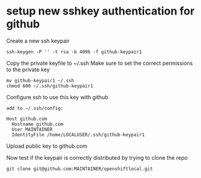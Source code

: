 # setup new sshkey authentication for github

Create a new ssh keypair

```
ssh-keygen -P '' -t rsa -b 4096 -f github-keypair1
```

Copy the private keyfile to ~/.ssh
Make sure to set the correct permissions to the private key

```
mv github-keypair1 ~/.ssh
chmod 600 ~/.ssh/github-keypair1
```

Configure ssh to use this key with github

```
add to ~/.ssh/config:

Host github.com
  Hostname github.com
  User MAINTAINER
  IdentityFile /home/LOCALUSER/.ssh/github-keypair1
```

Upload public key to github.com

Now test if the keypair is correctly distributed by trying to clone the repo

```
git clone git@github.com:MAINTAINER/openshiftlocal.git
```

